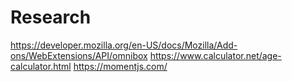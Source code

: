 # Research
https://developer.mozilla.org/en-US/docs/Mozilla/Add-ons/WebExtensions/API/omnibox
https://www.calculator.net/age-calculator.html
https://momentjs.com/
